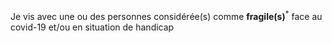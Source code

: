 <!---->Je vis avec une ou des personnes considérée(s) comme <b>fragile(s)</b><sup>*</sup> face au covid-19 et/ou en situation de handicap
